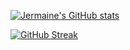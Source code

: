 [![Jermaine's GitHub stats](https://github-readme-stats.vercel.app/api?username=bigjermaine&show_icons=true&count_private=true&hide_title=false&theme=dracula)](https://github.com/anuraghazra/github-readme-stats)

[![GitHub Streak](https://github-readme-streak-stats.herokuapp.com?user=bigjermaine&theme=dracula&date_format=M%20j%5B%2C%20Y%5D)](https://git.io/streak-stats)


